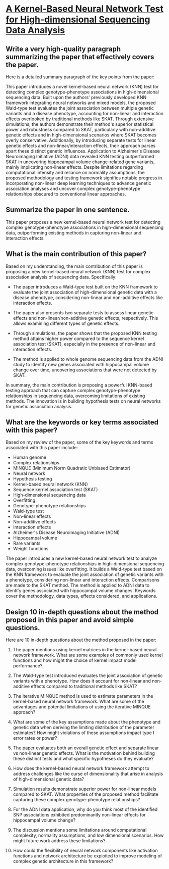 # [A Kernel-Based Neural Network Test for High-dimensional Sequencing Data   Analysis](https://arxiv.org/abs/2312.02850)

## Write a very high-quality paragraph summarizing the paper that effectively covers the paper.

 Here is a detailed summary paragraph of the key points from the paper:

This paper introduces a novel kernel-based neural network (KNN) test for detecting complex genotype-phenotype associations in high-dimensional sequencing data. Built upon the authors' previously developed KNN framework integrating neural networks and mixed models, the proposed Wald-type test evaluates the joint association between multiple genetic variants and a disease phenotype, accounting for non-linear and interaction effects overlooked by traditional methods like SKAT. Through extensive simulations, the authors demonstrate their method's superior statistical power and robustness compared to SKAT, particularly with non-additive genetic effects and in high-dimensional scenarios where SKAT becomes overly conservative. Additionally, by introducing separate tests for linear genetic effects and non-linear/interaction effects, their approach parses apart these distinct genetic influences. Application to Alzheimer's Disease Neuroimaging Initiative (ADNI) data revealed KNN testing outperformed SKAT in uncovering hippocampal volume change-related gene variants, mainly implicating non-linear effects. Despite limitations regarding computational intensity and reliance on normality assumptions, the proposed methodology and testing framework signifies notable progress in incorporating non-linear deep learning techniques to advance genetic association analyses and uncover complex genotype-phenotype relationships obscured to conventional linear approaches.


## Summarize the paper in one sentence.

 This paper proposes a new kernel-based neural network test for detecting complex genotype-phenotype associations in high-dimensional sequencing data, outperforming existing methods in capturing non-linear and interaction effects.


## What is the main contribution of this paper?

 Based on my understanding, the main contribution of this paper is proposing a new kernel-based neural network (KNN) test for complex association analysis of sequencing data. Specifically:

- The paper introduces a Wald-type test built on the KNN framework to evaluate the joint association of high-dimensional genetic data with a disease phenotype, considering non-linear and non-additive effects like interaction effects. 

- The paper also presents two separate tests to assess linear genetic effects and non-linear/non-additive genetic effects, respectively. This allows examining different types of genetic effects.

- Through simulations, the paper shows that the proposed KNN testing method attains higher power compared to the sequence kernel association test (SKAT), especially in the presence of non-linear and interaction effects.

- The method is applied to whole genome sequencing data from the ADNI study to identify new genes associated with hippocampal volume change over time, uncovering associations that were not detected by SKAT.

In summary, the main contribution is proposing a powerful KNN-based testing approach that can capture complex genotype-phenotype relationships in sequencing data, overcoming limitations of existing methods. The innovation is in building hypothesis tests on neural networks for genetic association analysis.


## What are the keywords or key terms associated with this paper?

 Based on my review of the paper, some of the key keywords and terms associated with this paper include:

- Human genome
- Complex relationships
- MINQUE (Minimum Norm Quadratic Unbiased Estimator) 
- Neural network
- Hypothesis testing
- Kernel-based neural network (KNN)
- Sequence kernel association test (SKAT)
- High-dimensional sequencing data
- Overfitting
- Genotype-phenotype relationships
- Wald-type test
- Non-linear effects
- Non-additive effects
- Interaction effects
- Alzheimer's Disease Neuroimaging Initiative (ADNI)
- Hippocampal volume
- Rare variants
- Weight functions

The paper introduces a new kernel-based neural network test to analyze complex genotype-phenotype relationships in high-dimensional sequencing data, overcoming issues like overfitting. It builds a Wald-type test based on the KNN framework to evaluate the joint association of genetic variants with a phenotype, considering non-linear and interaction effects. Comparisons are made to the SKAT method. The method is applied to ADNI data to identify genes associated with hippocampal volume changes. Keywords cover the methodology, data types, effects considered, and applications.


## Design 10 in-depth questions about the method proposed in this paper and avoid simple questions.

 Here are 10 in-depth questions about the method proposed in the paper:

1. The paper mentions using kernel matrices in the kernel-based neural network framework. What are some examples of commonly used kernel functions and how might the choice of kernel impact model performance?

2. The Wald-type test introduced evaluates the joint association of genetic variants with a phenotype. How does it account for non-linear and non-additive effects compared to traditional methods like SKAT?

3. The iterative MINQUE method is used to estimate parameters in the kernel-based neural network framework. What are some of the advantages and potential limitations of using the iterative MINQUE approach? 

4. What are some of the key assumptions made about the phenotype and genetic data when deriving the limiting distribution of the parameter estimates? How might violations of these assumptions impact type I error rates or power?

5. The paper evaluates both an overall genetic effect and separate linear vs non-linear genetic effects. What is the motivation behind building these distinct tests and what specific hypotheses do they evaluate?

6. How does the kernel-based neural network framework attempt to address challenges like the curse of dimensionality that arise in analysis of high-dimensional genetic data?

7. Simulation results demonstrate superior power for non-linear models compared to SKAT. What properties of the proposed method facilitate capturing these complex genotype-phenotype relationships?  

8. For the ADNI data application, why do you think most of the identified SNP associations exhibited predominantly non-linear effects for hippocampal volume change?

9. The discussion mentions some limitations around computational complexity, normality assumptions, and low dimensional scenarios. How might future work address these limitations?

10. How could the flexibility of neural network components like activation functions and network architecture be exploited to improve modeling of complex genetic architecture in this framework?
